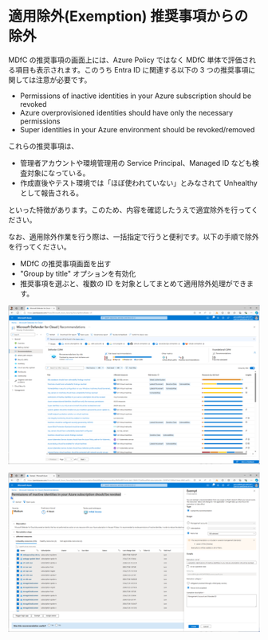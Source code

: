 # 適用除外(Exemption) 推奨事項からの除外

MDfC の推奨事項の画面上には、Azure Policy ではなく MDfC 単体で評価される項目も表示されます。このうち Entra ID に関連する以下の 3 つの推奨事項に関しては注意が必要です。

- Permissions of inactive identities in your Azure subscription should be revoked
- Azure overprovisioned identities should have only the necessary permissions
- Super identities in your Azure environment should be revoked/removed

これらの推奨事項は、

- 管理者アカウントや環境管理用の Service Principal、Managed ID なども検査対象になっている。
- 作成直後やテスト環境では「ほぼ使われていない」とみなされて Unhealthy として報告される。

といった特徴があります。このため、内容を確認したうえで適宜除外を行ってください。

なお、適用除外作業を行う際は、一括指定で行うと便利です。以下の手順で除外を行ってください。

- MDfC の推奨事項画面を出す
- "Group by title" オプションを有効化
- 推奨事項を選ぶと、複数の ID を対象としてまとめて適用除外処理ができます。

![picture 0](./images/281d6881e32805d40fc8da9f3bea763c6eb7493ef705abc6a38e0d43d4f7c9f0.png)  

![picture 2](./images/594553b796329989f5a41e1e499f7f34e6e222f86fccc94c0e2fcf1bc2e246ab.png)  
